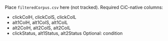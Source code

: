 Place `filteredCorpus.csv` here (not tracked).
Required CiC-native columns:
- clickColH, clickColS, clickColL
- alt1ColH, alt1ColS, alt1ColL
- alt2ColH, alt2ColS, alt2ColL
- clickStatus, alt1Status, alt2Status
Optional: condition
